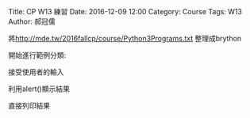 Title: CP W13 練習
Date: 2016-12-09 12:00
Category: Course
Tags: W13
Author: 郝冠儒

將<a href="http://mde.tw/2016fallcp/course/Python3Programs.txt">http://mde.tw/2016fallcp/course/Python3Programs.txt</a> 整理成brython

<!-- PELICAN_END_SUMMARY -->



開始進行範例分類:

接受使用者的輸入

利用alert()顯示結果

直接列印結果